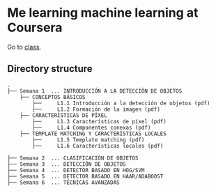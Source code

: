 # Me learning machine learning at Coursera

Go to [class](https://www.coursera.org/learn/deteccion-objetos/).

## Directory structure

    .
    ├── Semana 1  ... INTRODUCCIÓN A LA DETECCIÓN DE OBJETOS
        ├── CONCEPTOS BÁSICOS
            ├──     L1.1 Introducción a la detección de objetos (pdf)
            ├──     L1.2 Formación de la imagen (pdf)
        ├── CARACTERÍSTICAS DE PÍXEL
            ├──     L1.3 Características de píxel (pdf)
            ├──     L1.4 Componentes conexas (pdf)
        ├── TEMPLATE MATCHING Y CARACTERÍSTICAS LOCALES
            ├──     L1.5 Template matching (pdf)
            ├──     L1.6 Características locales (pdf)
            
    ├── Semana 2  ... CLASIFICACIÓN DE OBJETOS
    ├── Semana 3  ... DETECCIÓN DE OBJETOS
    ├── Semana 4  ... DETECTOR BASADO EN HOG/SVM
    ├── Semana 5  ... DETECTOR BASADO EN HAAR/ADABOOST
    ├── Semana 6  ... TÉCNICAS AVANZADAS
    
